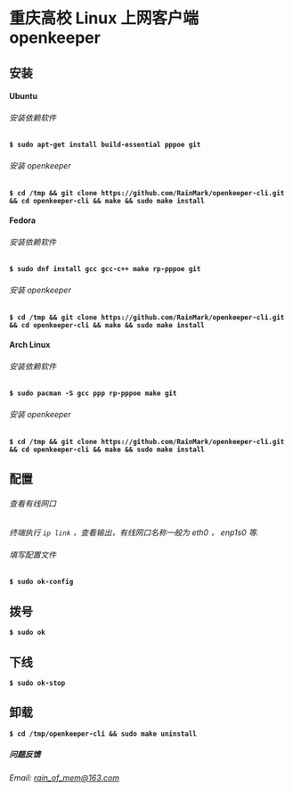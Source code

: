 # 重庆高校 Linux 上网客户端 openkeeper

## 安装

#### Ubuntu
###### 安装依赖软件
**`$ sudo apt-get install build-essential pppoe git`**
###### 安装 openkeeper
**`$ cd /tmp && git clone https://github.com/RainMark/openkeeper-cli.git && cd openkeeper-cli && make && sudo make install`**

#### Fedora
###### 安装依赖软件
**`$ sudo dnf install gcc gcc-c++ make rp-pppoe git`**
###### 安装 openkeeper
**` $ cd /tmp && git clone https://github.com/RainMark/openkeeper-cli.git && cd openkeeper-cli && make && sudo make install `**

#### Arch Linux
###### 安装依赖软件
**` $ sudo pacman -S gcc ppp rp-pppoe make git `**
###### 安装 openkeeper
**` $ cd /tmp && git clone https://github.com/RainMark/openkeeper-cli.git && cd openkeeper-cli && make && sudo make install `**

## 配置
###### 查看有线网口
*终端执行 `ip link` ，查看输出，有线网口名称一般为 eth0 ， enp1s0 等.*
###### 填写配置文件
**`$ sudo ok-config`**

## 拨号
**`$ sudo ok`**
## 下线
**`$ sudo ok-stop`**

## 卸载
**`$ cd /tmp/openkeeper-cli && sudo make uninstall `**

##### 问题反馈
*Email: rain_of_mem@163.com*
